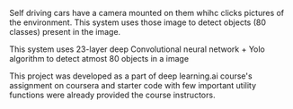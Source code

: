 Self driving cars have a camera mounted on them whihc clicks pictures of the environment. This system uses those image to detect objects
(80 classes) present in the image.

This system uses 23-layer deep Convolutional neural network  + Yolo algorithm to detect atmost 80 objects in a image

This project was developed as a part of deep learning.ai course's assignment on coursera and starter code with few important utility 
functions were already provided the course instructors.
